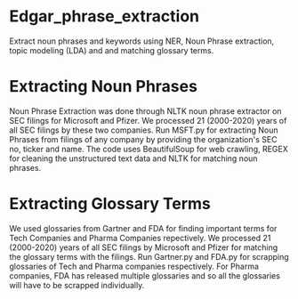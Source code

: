 # Edgar_phrase_extraction
Extract noun phrases and keywords using NER, Noun Phrase extraction, topic modeling (LDA) and and matching glossary terms. 

# Extracting Noun Phrases
Noun Phrase Extraction was done through NLTK noun phrase extractor on SEC filings for Microsoft and Pfizer. We processed 21 (2000-2020) years of all SEC filings by these two companies. Run MSFT.py for extracting Noun Phrases from filings of any company by providing the organization's SEC no, ticker and name. The code uses BeautifulSoup for web crawling, REGEX for cleaning the unstructured text data and NLTK for matching noun phrases.

# Extracting Glossary Terms
We used glossaries from Gartner and FDA for finding important terms for Tech Companies and Pharma Companies repectively. We processed 21 (2000-2020) years of all SEC filings by Microsoft and Pfizer for matching the glossary terms with the filings. Run Gartner.py and FDA.py for scrapping glossaries of Tech and Pharma companies respectively. For Pharma companies, FDA has released multiple glossaries and so all the glossaries will have to be scrapped individually. 
